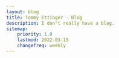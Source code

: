 ```yaml
---
layout: blog
title: Tommy Ettinger - Blog
description: I don't really have a blog.
sitemap:
    priority: 1.0
    lastmod: 2022-03-15
    changefreq: weekly
---
```

